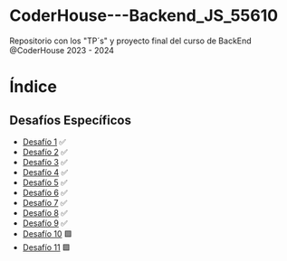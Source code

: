 # CoderHouse---Backend_JS_55610
Repositorio con los "TP´s" y proyecto final del curso de BackEnd @CoderHouse 2023 - 2024


# Índice

## Desafíos Específicos
- [Desafío 1](https://github.com/leoroan/CoderHouse---Backend_JS_55610/tree/desafios/D1) ✅
- [Desafío 2](https://github.com/leoroan/CoderHouse---Backend_JS_55610/tree/desafios/D2) ✅
- [Desafío 3](https://github.com/leoroan/CoderHouse---Backend_JS_55610/tree/desafios/D3) ✅
- [Desafío 4](https://github.com/leoroan/CoderHouse---Backend_JS_55610/tree/desafios/D4) ✅
- [Desafío 5](https://github.com/leoroan/CoderHouse---Backend_JS_55610/tree/desafios/D5) ✅
- [Desafío 6](https://github.com/leoroan/CoderHouse---Backend_JS_55610/tree/desafios/D6) ✅
- [Desafío 7](https://github.com/leoroan/CoderHouse---Backend_JS_55610/tree/desafios/D7) ✅
- [Desafío 8](https://github.com/leoroan/CoderHouse---Backend_JS_55610/tree/desafios/D8) ✅
- [Desafío 9](https://github.com/leoroan/CoderHouse---Backend_JS_55610/tree/desafios/D9) ✅
- [Desafío 10](https://github.com/leoroan/CoderHouse---Backend_JS_55610/tree/desafios/D10) 🟩
- [Desafío 11](https://github.com/leoroan/CoderHouse---Backend_JS_55610/tree/desafios/D11) 🟩
